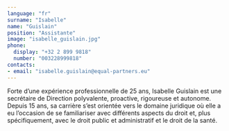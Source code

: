 ```yaml
---
language: "fr"
surname: "Isabelle"
name: "Guislain"
position: "Assistante"
image: "isabelle_guislain.jpg"
phone:
  display: "+32 2 899 9818"
  number: "003228999818"
contacts:
- email: "isabelle.guislain@equal-partners.eu"
---
```

Forte d’une expérience professionnelle de 25 ans, Isabelle Guislain est une secrétaire de Direction polyvalente, proactive, rigoureuse et autonome. Depuis 15 ans, sa carrière s’est orientée vers le domaine juridique où elle a eu l’occasion de se familiariser avec différents aspects du droit et, plus spécifiquement, avec le droit public et administratif et le droit de la santé.